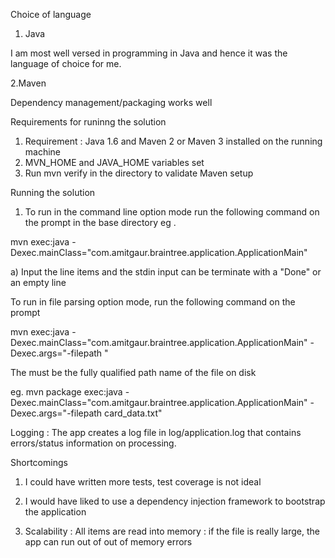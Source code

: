 Choice of language

1. Java

I am most well versed in programming in Java and hence it was the language of choice for me. 

2.Maven 

Dependency management/packaging works well

Requirements for runinng the solution 

1. Requirement : Java 1.6 and Maven 2 or Maven 3 installed on the running machine 
2. MVN_HOME and JAVA_HOME variables set 
3. Run mvn verify in the directory to validate Maven setup


Running the solution 

1. To run in the command line option mode run the following command on the prompt in the base directory
eg .

mvn exec:java -Dexec.mainClass="com.amitgaur.braintree.application.ApplicationMain" 

a) Input the line items and the stdin input can be terminate with a "Done" or an empty line


To run in file parsing option mode, run the following command on the prompt

mvn exec:java -Dexec.mainClass="com.amitgaur.braintree.application.ApplicationMain" -Dexec.args="-filepath " 

The must be the fully qualified path name of the file on disk

eg. mvn package exec:java -Dexec.mainClass="com.amitgaur.braintree.application.ApplicationMain" -Dexec.args="-filepath card_data.txt"

Logging : The app creates a log file in log/application.log that contains errors/status information on processing.



Shortcomings 

1. I could have written more tests, test coverage is not ideal 

2. I would have liked to use a dependency injection framework to bootstrap the application 

3. Scalability : All items are read into memory : if the file is really large, the app can run out of out of memory errors


